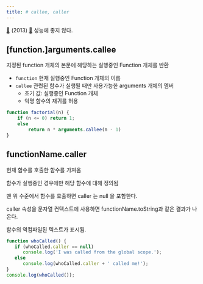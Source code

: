 ```yaml
---
title: # callee, caller
---
```


[:link:](http://blog.naver.com/PostView.nhn?blogId=mrshin2000&logNo=130177264976) (2013)
[:link:](https://developer.mozilla.org/ko/docs/Web/JavaScript/Reference/Functions/arguments/caller)
성능에 좋지 않다.

## [function.]arguments.callee
지정된 function 개체의 본문에 해당하는 실행중인 Function 개체를 반환

- `function` 현재 실행중인 Function 개체의 이름
- `callee` 관련된 함수가 실행될 때만 사용가능한 arguments 개체의 멤버
    - 초기 값: 실행중인 Function 개체
    - 익명 함수의 재귀를 허용
    
```javascript
function factorial(n) {
    if (n <= 0) return 1;
    else
        return n * arguments.callee(n - 1)
}
```

## functionName.caller
현재 함수를 호출한 함수를 가져옴

함수가 실행중인 경우에만 해당 함수에 대해 정의됨

맨 위 수준에서 함수를 호출하면 caller 는 null 을 포함한다.

caller 속성을 문자열 컨텍스트에 사용하면 functionName.toString과 같은 결과가 나온다.

함수의 역컴파일된 텍스트가 표시됨.

```javascript
function whoCalled() {
   if (whoCalled.caller == null)
      console.log('I was called from the global scope.');
   else
      console.log(whoCalled.caller + ' called me!');
}
console.log(whoCalled());
```

